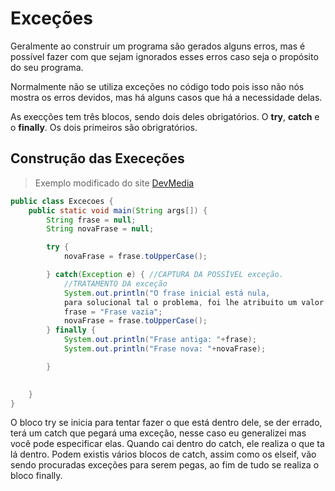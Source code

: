 <h1>Exceções</h1>
Geralmente ao construir um programa são gerados alguns erros, mas é possível fazer com que sejam ignorados esses erros caso seja o propósito do seu programa.

Normalmente não se utiliza exceções no código todo pois isso não nós mostra os erros devidos, mas há alguns casos que há a necessidade delas.

As execções tem três blocos, sendo dois deles obrigatórios. O **try**, **catch** e o **finally**. Os dois primeiros são obrigratórios.

<h2>Construção das Execeções</h2>

>Exemplo modificado do site <a href="https://www.devmedia.com.br/tratando-excecoes-em-java/25514">DevMedia</a>
```java
public class Excecoes {
    public static void main(String args[]) {
        String frase = null;
        String novaFrase = null;

        try {
            novaFrase = frase.toUpperCase();

        } catch(Exception e) { //CAPTURA DA POSSÍVEL exceção. 
            //TRATAMENTO DA exceção
            System.out.println("O frase inicial está nula, 
            para solucional tal o problema, foi lhe atribuito um valor default.");
            frase = "Frase vazia";
            novaFrase = frase.toUpperCase();
        } finally {
            System.out.println("Frase antiga: "+frase);
            System.out.println("Frase nova: "+novaFrase);

        }

        
    }
}
```
O bloco try se inicia para tentar fazer o que está dentro dele, se der errado, terá um catch que pegará uma exceção, nesse caso eu generalizei mas você pode especificar elas. Quando cai dentro do catch, ele realiza o que ta lá dentro. Podem existis vários blocos de catch, assim como os elseif, vão sendo procuradas exceções para serem pegas, ao fim de tudo se realiza o bloco finally.